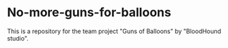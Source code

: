# No-more-guns-for-balloons
This is a repository for the team project "Guns of Balloons" by "BloodHound studio".
